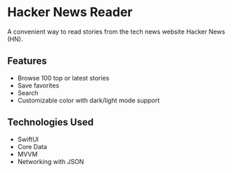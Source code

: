 # Hacker News Reader
A convenient way to read stories from the tech news website Hacker News (HN).

## Features
- Browse 100 top or latest stories
- Save favorites
- Search
- Customizable color with dark/light mode support

## Technologies Used
- SwiftUI
- Core Data
- MVVM
- Networking with JSON
